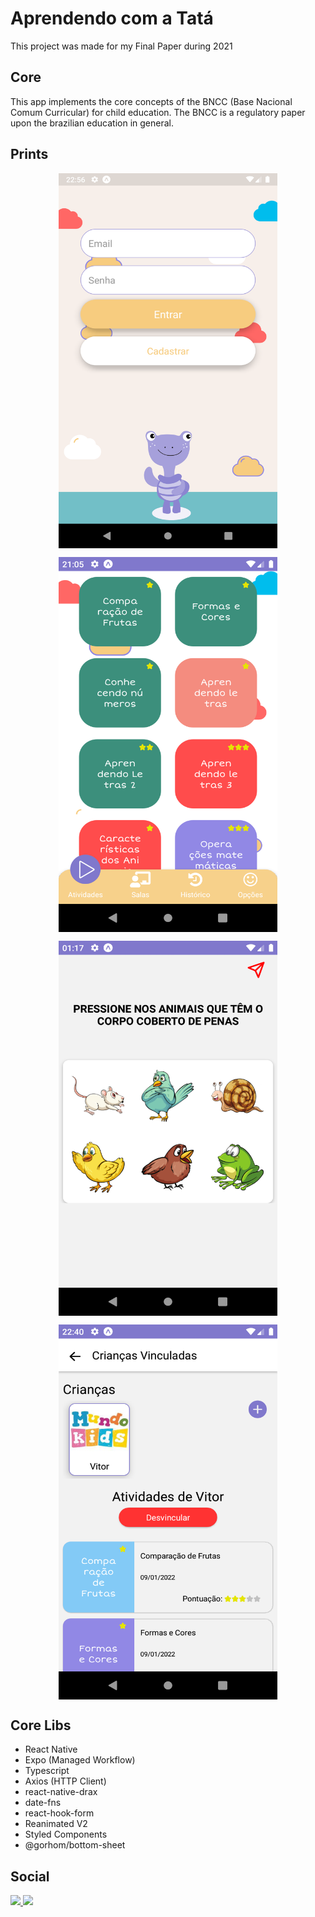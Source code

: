 # Aprendendo com a Tatá

<p>This project was made for my Final Paper during 2021</p>

<h2>Core</h2>
<p>This app implements the core concepts of the BNCC (Base Nacional Comum Curricular) for child education. The BNCC is a regulatory paper upon the brazilian education in general.</p>

<h2>Prints</h2>
<div align="center">
  <div style="flex:1; display:flex; align-items:center; flex-direction:row; flex-wrap: wrap; justify-content:center; gap:1em; width:100%;">
  <img height="600" width="350" src="./assets/readme/initial_page.png" />
  <img height="600" width="350" src="./assets/readme/initial_page_ativities.png" />
  <img height="600" width="350" src="./assets/readme/animals.png" />
  <img height="600" width="350" src="./assets/criancas_vinculadas.png" />
</div>
  </div>

<h2>Core Libs</h2>
 
 <ul>
   <li>React Native</li>
   <li>Expo (Managed Workflow)</li>
   <li>Typescript</li>
   <li>Axios (HTTP Client)</li>
   <li>react-native-drax</li>
   <li>date-fns</li>
   <li>react-hook-form</li>
   <li>Reanimated V2</li>
   <li>Styled Components</li>
   <li>@gorhom/bottom-sheet</li>
 </ul>

<h2>Social</h2>

<a target="_blank" href="https://twitter.com/andr3zinh000">
  <img src="https://img.shields.io/badge/Twitter-1DA1F2?style=for-the-badge&logo=twitter&logoColor=white" />
</a>
<a target="_blank" href="mailto:andrelp1015@gmail.com">
<img src="https://img.shields.io/badge/Gmail-D14836?style=for-the-badge&logo=gmail&logoColor=white" />
</a>

